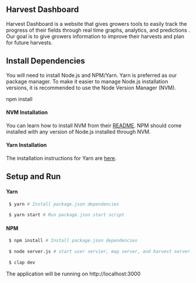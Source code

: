 ## Harvest Dashboard
Harvest Dashboard is a website that gives growers tools to easily track the progress of their fields through real time graphs, analytics, and predictions . Our goal is to give growers information to improve their harvests and plan for future harvests.


## Install Dependencies

You will need to install Node.js and NPM/Yarn. Yarn is preferred as our package manager. To make it easier to manage Node.js installation versions, it is recommended to use the Node Version Manager (NVM). 

npm install

#### NVM Installation
You can learn how to install NVM from their [README][nvm-github-readme]. NPM should come installed with any version of Node.js installed through NVM. 

#### Yarn Installation
The installation instructions for Yarn are [here][yarn-install-docs].


## Setup and Run

#### Yarn
```sh
 $ yarn # Install package.json dependencies
 
 $ yarn start # Run package.json start script
```



#### NPM
```sh
 $ npm install # Install package.json dependencies
 
 $ node server.js # start user servier, map server, and harvest server in src/server
 
 $ clap dev
```

 The application will be running on http://localhost:3000
 
 [nvm-github-readme]: https://github.com/creationix/nvm#installation
 [yarn-install-docs]: https://yarnpkg.com/lang/en/docs/install/

